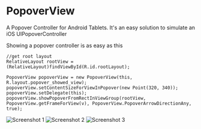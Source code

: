 PopoverView
===========

A Popover Controller for Android Tablets. It's an easy solution to simulate an iOS UIPopoverController

Showing a popover controller is as easy as this

	//get root layout
	RelativeLayout rootView = (RelativeLayout)findViewById(R.id.rootLayout);
		
	PopoverView popoverView = new PopoverView(this, R.layout.popover_showed_view);
	popoverView.setContentSizeForViewInPopover(new Point(320, 340));
	popoverView.setDelegate(this);
	popoverView.showPopoverFromRectInViewGroup(rootView, PopoverView.getFrameForView(v), PopoverView.PopoverArrowDirectionAny, true);
	
![Screenshot 1](https://raw.github.com/lupidan/PopoverController/master/screenshot1.png "Screenshot 1")
![Screenshot 2](https://raw.github.com/lupidan/PopoverController/master/screenshot2.png "Screenshot 2")
![Screenshot 3](https://raw.github.com/lupidan/PopoverController/master/screenshot3.png "Screenshot 3")